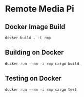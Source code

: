 # Remote Media Pi

## Docker Image Build

`docker build . -t rmp`

## Building on Docker

`docker run --rm -i rmp cargo build`

## Testing on Docker

`docker run --rm -i rmp cargo test`